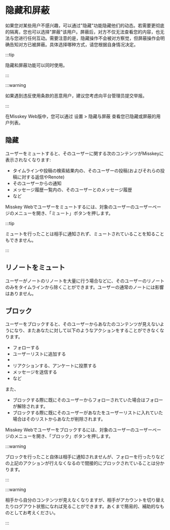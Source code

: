# 隐藏和屏蔽

如果您对某些用户不感兴趣，可以通过"隐藏"功能隐藏他们的动态。若需要更彻底的隔离，您也可以选择"屏蔽"该用户。屏蔽后，对方不仅无法查看您的内容，也无法与您进行任何互动。需要注意的是，隐藏操作不会被对方察觉，但屏蔽操作会明确告知对方已被屏蔽。具体选择哪种方式，请您根据自身情况决定。

:::tip

隐藏和屏蔽功能可以同时使用。

:::

:::warning

如果遇到违反使用条款的恶意用户，建议您考虑向平台管理员提交举报。

:::

在Misskey Web版中，您可以通过 设置 > 隐藏与屏蔽 查看您已隐藏或屏蔽的用户列表。

## 隐藏

ユーザーをミュートすると、そのユーザーに関する次のコンテンツがMisskeyに表示されなくなります:

- タイムラインや投稿の検索結果内の、そのユーザーの投稿(およびそれらの投稿に対する返信やRenote)
- そのユーザーからの通知
- メッセージ履歴一覧内の、そのユーザーとのメッセージ履歴
- など

Misskey Webでユーザーをミュートするには、対象のユーザーのユーザーページのメニューを開き、「ミュート」ボタンを押します。

:::tip

ミュートを行ったことは相手に通知されず、ミュートされていることを知ることもできません。

:::

## リノートをミュート

ユーザーがノートのリノートを大量に行う場合などに、そのユーザーのリノートのみをタイムラインから除くことができます。ユーザーの通常のノートには影響はありません。

## ブロック

ユーザーをブロックすると、そのユーザーからあなたのコンテンツが見えないようになり、またあなたに対して以下のようなアクションをすることができなくなります。

- フォローする
- ユーザーリストに追加する
-
- リアクションする、アンケートに投票する
- メッセージを送信する
- など

また、

- ブロックする際に既にそのユーザーからフォローされていた場合はフォローが解除されます。
- ブロックする際に既にそのユーザーがあなたをユーザーリストに入れていた場合はそのリストからあなたが削除されます。

Misskey Webでユーザーをブロックするには、対象のユーザーのユーザーページのメニューを開き、「ブロック」ボタンを押します。

:::warning

ブロックを行ったこと自体は相手に通知されませんが、フォローを行ったりなどの上記のアクションが行えなくなるので間接的にブロックされていることは分かります。

:::

:::warning

相手から自分のコンテンツが見えなくなりますが、相手がアカウントを切り替えたりログアウト状態になれば見ることができます。あくまで簡易的、補助的なものとしてお考えください。

:::
